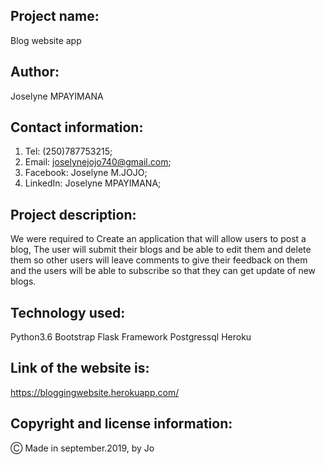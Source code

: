 ## Project name:

Blog website app

## Author:

Joselyne MPAYIMANA

## Contact information:

1. Tel: (250)787753215;
2. Email: joselynejojo740@gmail.com;
3. Facebook: Joselyne M.JOJO;
4. LinkedIn: Joselyne MPAYIMANA;

## Project description:

 We were required to Create an application that will allow users to post a blog, The user will submit their blogs and be able to edit them and delete them so other users will leave comments to give their feedback on them and the users will be able to subscribe so that they can get update of new blogs.

 ## Technology used:

 Python3.6
 Bootstrap
 Flask Framework
 Postgressql
 Heroku

 ## Link of the website is:

 https://bloggingwebsite.herokuapp.com/

 ## Copyright and license information:

 &#9400; Made in september.2019, by Jo



